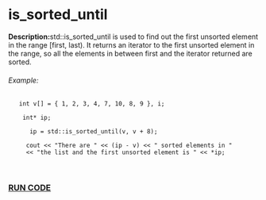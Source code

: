 <h1>is_sorted_until</h1>
<p><strong>Description:</strong>std::is_sorted_until is used to find out the first unsorted element in the range [first, last). It returns an iterator to the first unsorted element in the range, so all the elements in between first and the iterator returned are sorted.</p>

<h6>Example:</h6>
       
       int v[] = { 1, 2, 3, 4, 7, 10, 8, 9 }, i; 
  
        int* ip; 
  
          ip = std::is_sorted_until(v, v + 8); 
  
         cout << "There are " << (ip - v) << " sorted elements in "
         << "the list and the first unsorted element is " << *ip; 

<br>
<h3><a href="https://rextester.com/NLRDYA45690">RUN CODE</a><h3>
